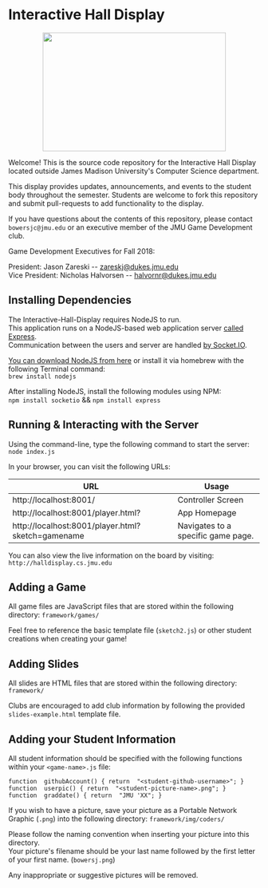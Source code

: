 ﻿# Interactive Hall Display
<p align="center">
  <img width="367" height="238" src="https://www.jmu.edu/identity/_files/JMU-Logo-RGB-vert-purple.png">
</p>

Welcome! This is the source code repository for the Interactive Hall Display located outside James Madison University's Computer Science department. 

This display provides updates, announcements, and events to the student body throughout the semester. Students are welcome to fork this repository and submit pull-requests to add functionality to the display. 

If you have questions about the contents of this repository, please contact `bowersjc@jmu.edu` or an executive member of the JMU Game Development club.

Game Development Executives for Fall 2018:

President: Jason Zareski -- <zareskj@dukes.jmu.edu>\
Vice President: Nicholas Halvorsen -- <halvornr@dukes.jmu.edu>

## Installing Dependencies

The Interactive-Hall-Display requires NodeJS to run.  
This application runs on a NodeJS-based web application server [called Express](https://expressjs.com/en/api.html).  
Communication between the users and server are handled [by Socket.IO](https://socket.io/docs/).

[You can download NodeJS from here](https://nodejs.org/en/) or install it via homebrew with the following Terminal command:  
`brew install nodejs`

After installing NodeJS, install the following modules using NPM:  
`npm install socketio` && `npm install express`


## Running & Interacting with the Server

Using the command-line, type the following command to start the server: `node index.js`

In your browser, you can visit the following URLs:


| URL      | Usage     |
| ---      | ---       |
| http://localhost:8001/ | Controller Screen |
| http://localhost:8001/player.html? |App Homepage |
| http://localhost:8001/player.html?sketch=gamename | Navigates to a specific game page. |

You can also view the live information on the board by visiting:
`http://halldisplay.cs.jmu.edu`

## Adding a Game

All game files are JavaScript files that are stored within the following directory: `framework/games/`

Feel free to reference the basic template file (`sketch2.js`) or other student creations when creating your game!

## Adding Slides

All slides are HTML files that are stored within the following directory: `framework/`

Clubs are encouraged to add club information by following the provided `slides-example.html` template file.

## Adding your Student Information

All student information should be specified with the following functions within your `<game-name>.js` file:
```
function  githubAccount() { return  "<student-github-username>"; }
function  userpic() { return  "<student-picture-name>.png"; }
function  graddate() { return  "JMU 'XX"; }
```

If you wish to have a picture, save your picture as a Portable Network Graphic (`.png`) into the following directory: `framework/img/coders/`

Please follow the naming convention when inserting your picture into this directory.  
Your picture's filename should be your last name followed by the first letter of your first name. (`bowersj.png`)

Any inappropriate or suggestive pictures will be removed.